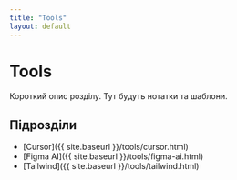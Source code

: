 ```yaml
---
title: "Tools"
layout: default
---
```


# Tools
Короткий опис розділу. Тут будуть нотатки та шаблони.

## Підрозділи
- [Cursor]({{ site.baseurl }}/tools/cursor.html)
- [Figma AI]({{ site.baseurl }}/tools/figma-ai.html)
- [Tailwind]({{ site.baseurl }}/tools/tailwind.html)
